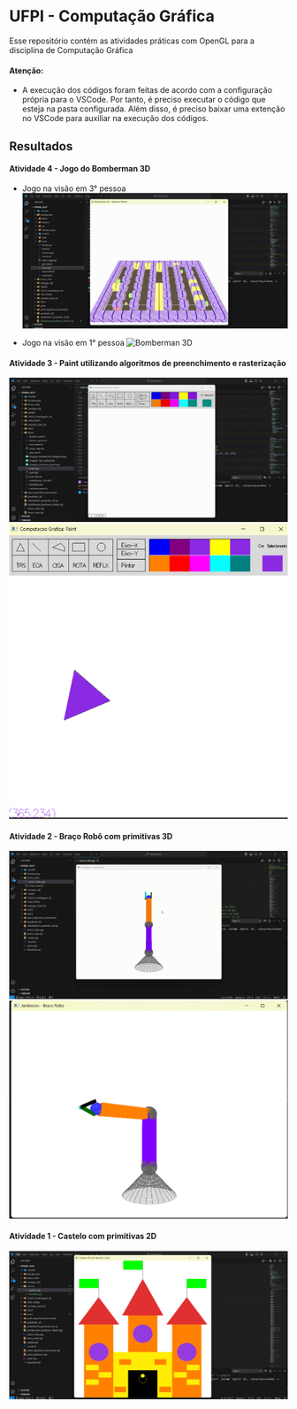 # UFPI - Computação Gráfica

Esse repositório contém as atividades práticas com OpenGL para a disciplina de Computação Gráfica

#### Atenção:
  - A execução dos códigos foram feitas de acordo com a configuração própria para o VSCode. Por tanto, é preciso executar o código que esteja na pasta configurada. Além disso, é preciso baixar uma extenção no VSCode para auxiliar na execução dos códigos.

## Resultados

#### Atividade 4 - Jogo do Bomberman 3D
 - Jogo na visão em 3° pessoa
![Bomberman 3D](./bomberman/videos/video_bomberman.gif)

 - Jogo na visão em 1° pessoa
![Bomberman 3D](./bomberman/videos/video_bomberman_visao_camera.gif)

#### Atividade 3 - Paint utilizando algoritmos de preenchimento e rasterização

![Paint](./paint/videos/video_paint_1.gif)
![Paint](./paint/imagens/paint.png)

#### Atividade 2 - Braço Robô com primitivas 3D

![Braco Robo](./braco_robo/video/braco_robo_3d.gif)
![Braco Robo](./braco_robo/imagem/image.png)

#### Atividade 1 - Castelo com primitivas 2D
![Castelo](./castelo/imagem/image.png)


